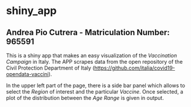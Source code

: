 # shiny_app
## Andrea Pio Cutrera - Matriculation Number: 965591

This is a shiny app that makes an easy visualization of the _Vaccination Campaign_ in Italy.
The APP scrapes data from the open repository of the Civil Protection Department of Italy (https://github.com/italia/covid19-opendata-vaccini).

In the upper left part of the page, there is a side bar panel which allows to select the _Region_ of interest and the particular _Vaccine_.
Once selected, a plot of the distribution between the _Age Range_ is given in output.

